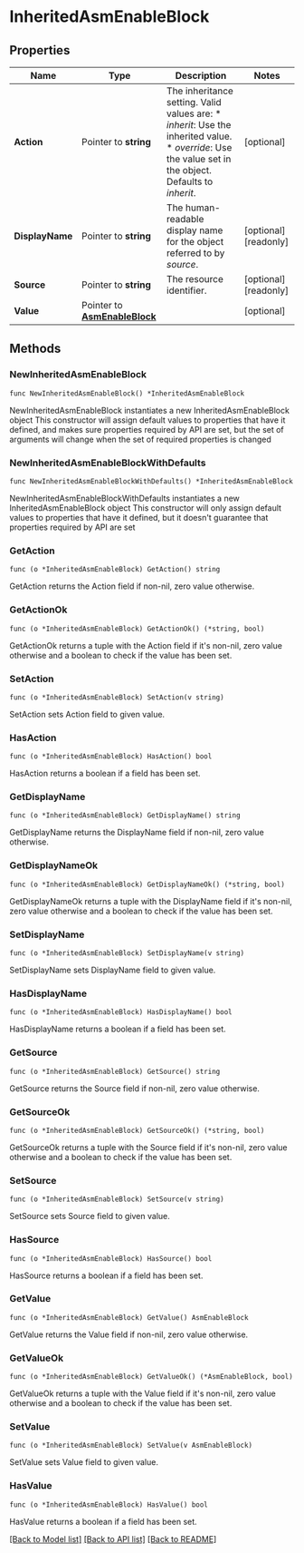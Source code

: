 # InheritedAsmEnableBlock

## Properties

Name | Type | Description | Notes
------------ | ------------- | ------------- | -------------
**Action** | Pointer to **string** | The inheritance setting.  Valid values are: * _inherit_: Use the inherited value. * _override_: Use the value set in the object.  Defaults to _inherit_. | [optional] 
**DisplayName** | Pointer to **string** | The human-readable display name for the object referred to by _source_. | [optional] [readonly] 
**Source** | Pointer to **string** | The resource identifier. | [optional] [readonly] 
**Value** | Pointer to [**AsmEnableBlock**](AsmEnableBlock.md) |  | [optional] 

## Methods

### NewInheritedAsmEnableBlock

`func NewInheritedAsmEnableBlock() *InheritedAsmEnableBlock`

NewInheritedAsmEnableBlock instantiates a new InheritedAsmEnableBlock object
This constructor will assign default values to properties that have it defined,
and makes sure properties required by API are set, but the set of arguments
will change when the set of required properties is changed

### NewInheritedAsmEnableBlockWithDefaults

`func NewInheritedAsmEnableBlockWithDefaults() *InheritedAsmEnableBlock`

NewInheritedAsmEnableBlockWithDefaults instantiates a new InheritedAsmEnableBlock object
This constructor will only assign default values to properties that have it defined,
but it doesn't guarantee that properties required by API are set

### GetAction

`func (o *InheritedAsmEnableBlock) GetAction() string`

GetAction returns the Action field if non-nil, zero value otherwise.

### GetActionOk

`func (o *InheritedAsmEnableBlock) GetActionOk() (*string, bool)`

GetActionOk returns a tuple with the Action field if it's non-nil, zero value otherwise
and a boolean to check if the value has been set.

### SetAction

`func (o *InheritedAsmEnableBlock) SetAction(v string)`

SetAction sets Action field to given value.

### HasAction

`func (o *InheritedAsmEnableBlock) HasAction() bool`

HasAction returns a boolean if a field has been set.

### GetDisplayName

`func (o *InheritedAsmEnableBlock) GetDisplayName() string`

GetDisplayName returns the DisplayName field if non-nil, zero value otherwise.

### GetDisplayNameOk

`func (o *InheritedAsmEnableBlock) GetDisplayNameOk() (*string, bool)`

GetDisplayNameOk returns a tuple with the DisplayName field if it's non-nil, zero value otherwise
and a boolean to check if the value has been set.

### SetDisplayName

`func (o *InheritedAsmEnableBlock) SetDisplayName(v string)`

SetDisplayName sets DisplayName field to given value.

### HasDisplayName

`func (o *InheritedAsmEnableBlock) HasDisplayName() bool`

HasDisplayName returns a boolean if a field has been set.

### GetSource

`func (o *InheritedAsmEnableBlock) GetSource() string`

GetSource returns the Source field if non-nil, zero value otherwise.

### GetSourceOk

`func (o *InheritedAsmEnableBlock) GetSourceOk() (*string, bool)`

GetSourceOk returns a tuple with the Source field if it's non-nil, zero value otherwise
and a boolean to check if the value has been set.

### SetSource

`func (o *InheritedAsmEnableBlock) SetSource(v string)`

SetSource sets Source field to given value.

### HasSource

`func (o *InheritedAsmEnableBlock) HasSource() bool`

HasSource returns a boolean if a field has been set.

### GetValue

`func (o *InheritedAsmEnableBlock) GetValue() AsmEnableBlock`

GetValue returns the Value field if non-nil, zero value otherwise.

### GetValueOk

`func (o *InheritedAsmEnableBlock) GetValueOk() (*AsmEnableBlock, bool)`

GetValueOk returns a tuple with the Value field if it's non-nil, zero value otherwise
and a boolean to check if the value has been set.

### SetValue

`func (o *InheritedAsmEnableBlock) SetValue(v AsmEnableBlock)`

SetValue sets Value field to given value.

### HasValue

`func (o *InheritedAsmEnableBlock) HasValue() bool`

HasValue returns a boolean if a field has been set.


[[Back to Model list]](../README.md#documentation-for-models) [[Back to API list]](../README.md#documentation-for-api-endpoints) [[Back to README]](../README.md)


